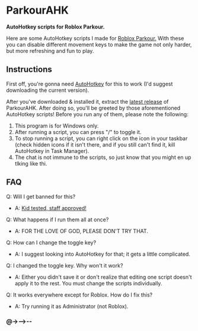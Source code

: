 # ParkourAHK
**AutoHotkey scripts for Roblox Parkour.**

Here are some AutoHotkey scripts I made for [Roblox Parkour.](https://www.roblox.com/games/445664957/Parkour) With these you can disable different movement keys to make the game not only harder, but more refreshing and fun to play.

## Instructions
First off, you're gonna need [AutoHotkey](https://www.autohotkey.com) for this to work (I'd suggest downloading the current version).

After you've downloaded & installed it, extract the [latest release](https://github.com/joinedspawnRoads/ParkourAHK/releases) of ParkourAHK. After doing so, you'll be greeted by those aforementioned AutoHotkey scripts! Before you run any of them, please note the following:

1. This program is for Windows only.
2. After running a script, you can press "/" to toggle it.
3. To stop running a script, you can right click on the icon in your taskbar (check hidden icons if it isn't there, and if you still can't find it, kill AutoHotkey in Task Manager).
4. The chat is not immune to the scripts, so just know that you might en up tlking like thi.

## FAQ

Q: Will I get banned for this?
- A: [Kid tested, staff approved!](https://imgur.com/rKFkimo)

Q: What happens if I run them all at once?
- A: FOR THE LOVE OF GOD, PLEASE DON'T TRY THAT.

Q: How can I change the toggle key?
- A: I suggest looking into AutoHotkey for that; it gets a little complicated.

Q: I changed the toggle key. Why won't it work?
- A: Either you didn't save it or don't realize that editing one script doesn't apply it to the rest. You must change the scripts individually.

Q: It works everywhere except for Roblox. How do I fix this?
- A: Try running it as Administrator (not Roblox).

### @->-->--
